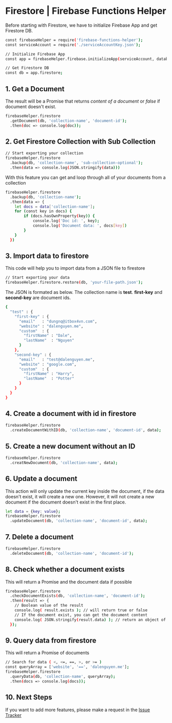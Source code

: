 # Firestore | Firebase Functions Helper

Before starting with Firestore, we have to initialize Firebase App and get Firestore DB.

```sh
const firebaseHelper = require('firebase-functions-helper');
const serviceAccount = require('./serviceAccountKey.json');

// Initialize Firebase App
const app = firebaseHelper.firebase.initializeApp(serviceAccount, databaseURL);

// Get Firestore DB
const db = app.firestore;
```

## 1. Get a Document

The result will be a Promise that returns _content of a document_ or _false_ if document doesn't exist.

```sh
firebaseHelper.firestore
  .getDocument(db, 'collection-name', 'document-id');
  .then(doc => console.log(doc));
```

## 2. Get Firestore Collection with Sub Collection

```sh
// Start exporting your collection
firebaseHelper.firestore
  .backup(db, 'collection-name', 'sub-collection-optional');
  .then(data => console.log(JSON.stringify(data)))
```

With this feature you can get and loop through all of your documents from a collection

```sh
firebaseHelper.firestore
  .backup(db, 'collection-name');
  .then(data => {    
    let docs = data['collection-name'];
    for (const key in docs) {
        if (docs.hasOwnProperty(key)) {            
            console.log('Doc id: ', key);
            console.log('Document data: ', docs[key])                    
        }
    }
  })
```

## 3. Import data to firestore 

This code will help you to import data from a JSON file to firestore

```sh
// Start exporting your data
firebaseHelper.firestore.restore(db, 'your-file-path.json');
```

The JSON is formated as below. The collection name is __test__. __first-key__ and __second-key__ are document ids. 

```sh
{
  "test" : {
    "first-key" : {
      "email"   : "dungnq@itbox4vn.com",
      "website" : "dalenguyen.me",
      "custom"  : {
        "firstName" : "Dale",
        "lastName"  : "Nguyen"
      }
    },
    "second-key" : {
      "email"   : "test@dalenguyen.me",
      "website" : "google.com",
      "custom"  : {
        "firstName" : "Harry",
        "lastName"  : "Potter"
      }
    }
  }
}
```

## 4. Create a document with id in firestore

```sh
firebaseHelper.firestore
  .createDocumentWithID(db, 'collection-name', 'document-id', data);
```

## 5. Create a new document without an ID

```sh
firebaseHelper.firestore
  .creatNewDocument(db, 'collection-name', data);
```

## 6. Update a document

This action will only update the current key inside the document, if the data doesn't exist, it will create a new one. However, it will not create a new document if the document doesn't exist in the first place.

```sh
let data = {key: value};
firebaseHelper.firestore
  .updateDocument(db, 'collection-name', 'document-id', data);
```

## 7. Delete a document

```sh
firebaseHelper.firestore
  .deleteDocument(db, 'collection-name', 'document-id');
```

## 8. Check whether a document exists

This will return a Promise<boolean> and the document data if possible

```sh
firebaseHelper.firestore
  .checkDocumentExists(db, 'collection-name', 'document-id');
  .then(result => {
    // Boolean value of the result 
    console.log( result.exists ); // will return true or false
    // If the document exist, you can get the document content 
    console.log( JSON.stringify(result.data) ); // return an object of or document
  });
```

## 9. Query data from firestore

This will return a Promise<array> of documents

```sh
// Search for data ( <, <=, ==, >, or >= )
const queryArray = ['website', '==', 'dalenguyen.me'];
firebaseHelper.firestore
  .queryData(db, 'collection-name', queryArray);
  .then(docs => console.log(docs));
```

## 10. Next Steps

If you want to add more features, please make a request in the [Issue Tracker](https://github.com/dalenguyen/firebase-functions-helper/issues)
